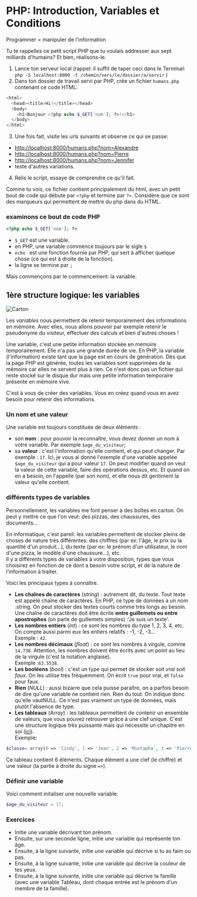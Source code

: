 # PHP:  Introduction, Variables et Conditions

Programmer = manipuler de l'information

Tu te rappelles ce petit script PHP que tu voulais addresser aux sept milliards d'humains?
Et bien, réalisons-le.

1. Lance ton serveur local
(rappel: il suffit de taper ceci dans le Terminal: ``` php -S localhost:8000 -t /chemin/vers/le/dossier/a/servir ``` )
2. Dans ton dossier de travail servi par PHP, crée un fichier `humans.php` contenant ce code HTML: 

```php
<html>
  <head><title>Hi!</title></head>
  <body>
    <h1>Bonjour <?php echo $_GET['nom']; ?>!</h1>
  </body>
</html>
```
3. Une fois fait, visite les urls suivants et observe ce qui se passe:
  - [http://localhost:8000/humans.php?nom=Alexandre](http://localhost:8000/humans.php?nom=Alexandre)
  - [http://localhost:8000/humans.php?nom=Pierre](http://localhost:8000/humans.php?nom=Pierre)
  - [http://localhost:8000/humans.php?nom=Jennifer](http://localhost:8000/humans.php?nom=Jennifer)
  - teste d'autres variations.
4. Relis le script, essaye de comprendre ce qu'il fait.

Comme tu vois, ce fichier contient principalement du html, avec un petit bout de code qui débute par `<?php` et termine par `?>`. Considère que ce sont des marqueurs qui permettent de mettre du php dans du HTML.

### examinons ce bout de code PHP

```php
<?php echo $_GET['nom']; ?>
```

- ` $_GET ` est une variable.
- en PHP, une variable commence toujours par le sigle `$`
- `echo ` est une fonction fournie par PHP, qui sert à afficher quelque chose (ce qui est à droite de la fonction).
- la ligne se termine par `;`

Mais commençons par le commencement: la variable.

## 1ère structure logique: les variables

![Carton](https://www.dropbox.com/s/pec9eeigmw5a8ra/carton.png?dl=1)

Les *variables* nous permettent de retenir temporairement des informations en mémoire. Avec elles, nous allons pouvoir par exemple retenir le pseudonyme du visiteur, effectuer des calculs et bien d'autres choses !  

Une variable, c'est une petite information stockée en mémoire temporairement. Elle n'a pas une grande durée de vie. En PHP, la variable (l'information) existe tant que la page est en cours de génération. Dès que la page PHP est générée, toutes les variables sont supprimées de la mémoire car elles ne servent plus à rien. Ce n'est donc pas un fichier qui reste stocké sur le disque dur mais une petite information temporaire présente en mémoire vive.  

C'est à vous de créer des variables. Vous en créez quand vous en avez besoin pour retenir des informations.  

### Un nom et une valeur

Une variable est toujours constituée de deux éléments :  
- son **nom** : pour pouvoir la reconnaître, vous devez donner un nom à votre variable. Par exemple `$age_du_visiteur`;  
- sa **valeur** : c'est l'information qu'elle contient, et qui peut changer. 
Par exemple : `17`.
Ici, je vous ai donné l'exemple d'une variable appelée `$age_du_visiteur` qui a pour valeur `17`.
On peut modifier quand on veut la valeur de cette variable, faire des opérations dessus, etc. Et quand on en a besoin, on l'appelle (par son nom), et elle nous dit gentiment la valeur qu'elle contient.

### différents types de variables
Personnellement, les variables me font penser à des boîtes en carton. On peut y mettre ce que l'on veut: des pizzas, des chaussures, des documents...  

En informatique, c'est pareil: les variables permettent de stocker pleins de choses de nature très différentes: des chiffres (par ex: l'âge, le prix ou la quantité d'un produit...), du texte (par ex: le prénom d'un utilisateur, le nom d'une pizza, le modèle d'une chaussure...), etc.  
Il y a différents types de variables à votre disposition, types que vous choisirez en fonction de ce dont a besoin votre script, et de la nature de l'information à traiter.

Voici les principaux types à connaître.

- **Les chaînes de caractères** (*string*) : autrement dit, du texte. Tout texte est appelé chaîne de caractères. En PHP, ce type de données a un nom :string. On peut stocker des textes courts comme très longs au besoin.  
Une chaîne de caractères doit être écrite **entre guillemets ou entre apostrophes** (on parle de guillemets simples) :'Je suis un texte'.   
- **Les nombres entiers** (*int*) : ce sont les nombres du type 1, 2, 3, 4, etc. On compte aussi parmi eux les entiers relatifs : -1, -2, -3…  
Exemple : `42`.  
- **Les nombres décimaux** (*float*) : ce sont les nombres à virgule, comme `14,738`. Attention, les nombres doivent être écrits avec un point au lieu de la virgule (c'est la notation anglaise).  
Exemple :`63.5538`.  
- **Les booléens** (*bool*) : c'est un type qui permet de stocker soit *vrai* soit *faux*. On les utilise très fréquemment. On écrit `true` pour vrai, et `false` pour faux.  
- **Rien** (*NULL*) : aussi bizarre que cela puisse paraître, on a parfois besoin de dire qu'une variable ne contient rien. Rien du tout. On indique donc qu'elle vautNULL. Ce n'est pas vraiment un type de données, mais plutôt l'absence de type.  
- **Les tableaux** (*Array*) : les tableaux permettent de contenir un ensemble de valeurs, que vous pouvez retrouver grâce à une clef unique. C'est une structure logique très puissante mais qui nécessite un chapitre en soi ([ici](php-array.md)).  
Exemple: 

```php
$classe= array(0 => 'Cindy', 1 => 'Jean', 2 => 'Mustapha', 3 => 'Pierre', 4 => '', 5=>'Eric'); 
```
Ce tableau contient 6 éléments. Chaque élément a une clef (le chiffre) et une valeur (la partie à droite du signe `=>`).

### Définir une variable
Voici comment initaliser une nouvelle variable:  

```php
$age_du_visiteur = 17;
```


### Exercices

- Initie une variable décrivant ton prénom.
- Ensuite, sur une seconde ligne, initie une variable qui représente ton âge.
- Ensuite, à la ligne suivante, initie une variable qui décrive si tu as faim ou pas.
- Ensuite, à la ligne suivante, initie une variable qui décrive la couleur de tes yeux.
- Ensuite, à la ligne suivante, initie une variable qui décrive ta famille (avec une variable Tableau, dont chaque entrée est le prénom d'un membre de ta famille).

